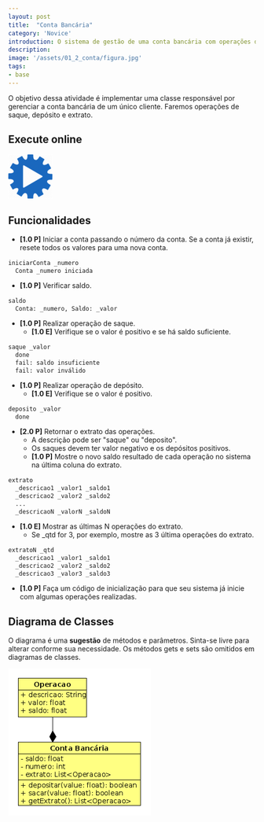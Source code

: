 ```yaml
---
layout: post
title:  "Conta Bancária"
category: 'Novice'
introduction: O sistema de gestão de uma conta bancária com operações de saque, depósito e extrato.
description: 
image: '/assets/01_2_conta/figura.jpg'
tags:
- base
---
```



O objetivo dessa atividade é implementar uma classe responsável por gerenciar a conta bancária de um único cliente. Faremos operações de saque, depósito e extrato.

## Execute online
[![](/assets/images/run.png)](/assets/01_2_conta/run.html)

## Funcionalidades

- **[1.0 P]** Iniciar a conta passando o número da conta. Se a conta já existir, resete todos os valores para uma nova conta.

```
iniciarConta _numero
  Conta _numero iniciada
```

- **[1.0 P]** Verificar saldo.

```
saldo
  Conta: _numero, Saldo: _valor
```

- **[1.0 P]** Realizar operação de saque.
    - **[1.0 E]** Verifique se o valor é positivo e se há saldo suficiente.

```
saque _valor
  done
  fail: saldo insuficiente
  fail: valor inválido
```

- **[1.0 P]** Realizar operação de depósito.
    - **[1.0 E]** Verifique se o valor é positivo.

```
deposito _valor
  done
```

- **[2.0 P]** Retornar o extrato das operações.
    - A descrição pode ser "saque" ou "deposito".
    - Os saques devem ter valor negativo e os depósitos positivos.
    - **[1.0 P]** Mostre o novo saldo resultado de cada operação no sistema na última coluna do extrato.

```
extrato
  _descricao1 _valor1 _saldo1
  _descricao2 _valor2 _saldo2
  ...
  _descricaoN _valorN _saldoN
```

- **[1.0 E]** Mostrar as últimas N operações do extrato.
    - Se _qtd for 3, por exemplo, mostre as 3 última operações do extrato.

```
extratoN _qtd
  _descricao1 _valor1 _saldo1
  _descricao2 _valor2 _saldo2
  _descricao3 _valor3 _saldo3
```

- **[1.0 P]** Faça um código de inicialização para que seu sistema já inicie com algumas operações realizadas.


## Diagrama de Classes

O diagrama é uma **sugestão** de métodos e parâmetros. Sinta-se livre para alterar conforme sua necessidade. Os métodos gets e sets são omitidos em diagramas de classes.

![](/assets/01_2_conta/diagrama.png)